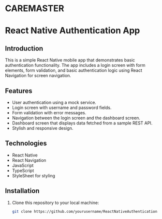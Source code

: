 # CAREMASTER

# React Native Authentication App

## Introduction

This is a simple React Native mobile app that demonstrates basic authentication functionality. The app includes a login screen with form elements, form validation, and basic authentication logic using React Navigation for screen navigation.

## Features

- User authentication using a mock service.
- Login screen with username and password fields.
- Form validation with error messages.
- Navigation between the login screen and the dashboard screen.
- Dashboard screen that displays data fetched from a sample REST API.
- Stylish and responsive design.

## Technologies

- React Native
- React Navigation
- JavaScript
- TypeScript
- StyleSheet for styling

## Installation

1. Clone this repository to your local machine:

   ```bash
   git clone https://github.com/yourusername/ReactNativeAuthentication.git
